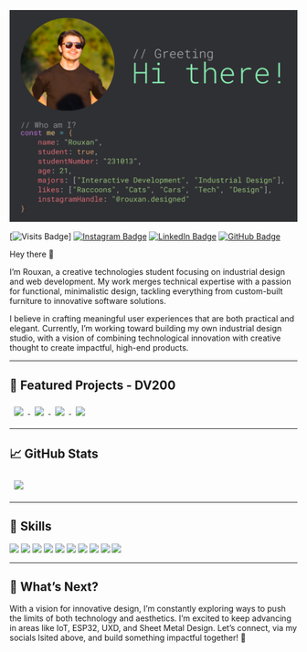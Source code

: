 [![Rouxan's GitHub Banner](./assets/meeee.jpg)](https://www.instagram.com/rouxan.designed/)

[![Visits Badge](https://badges.pufler.dev/visits/RP231013/RP231013)]
[![Instagram Badge](https://img.shields.io/badge/Instagram-Profile-informational?style=flat&logo=instagram&logoColor=white&color=E4405F)](https://www.instagram.com/rouxan.designed)
[![LinkedIn Badge](https://img.shields.io/badge/LinkedIn-Profile-informational?style=flat&logo=linkedin&logoColor=white&color=0A66C2)](https://www.linkedin.com/in/rouxan-a538a9214/)
[![GitHub Badge](https://img.shields.io/badge/GitHub-Profile-informational?style=flat&logo=github&logoColor=white&color=181717)](https://github.com/RP231013)

Hey there 👋

I’m Rouxan, a creative technologies student focusing on industrial design and web development. My work merges technical expertise with a passion for functional, minimalistic design, tackling everything from custom-built furniture to innovative software solutions.

I believe in crafting meaningful user experiences that are both practical and elegant. Currently, I’m working toward building my own industrial design studio, with a vision of combining technological innovation with creative thought to create impactful, high-end products.

---

## 📁 Featured Projects - DV200

<a href="https://github.com/RP231013/caro">
  <img align="center" style="margin:0.5rem" src="https://github-readme-stats.vercel.app/api/pin/?username=RP231013&repo=caro&title_color=ffffff&text_color=c9cacc&icon_color=4AB197&bg_color=1A2B34" />
</a>

<a href="https://github.com/RP231013/brainwave">
  <img align="center" style="margin:0.5rem" src="https://github-readme-stats.vercel.app/api/pin/?username=RP231013&repo=brainwave&title_color=ffffff&text_color=c9cacc&icon_color=4AB197&bg_color=1A2B34" />
</a>

<a href="https://github.com/RP231013/PawPrints_DV2_T2_GroupProject">
  <img align="center" style="margin:0.5rem" src="https://github-readme-stats.vercel.app/api/pin/?username=RP231013&repo=PawPrints_DV2_T2_GroupProject&title_color=ffffff&text_color=c9cacc&icon_color=4AB197&bg_color=1A2B34" />
</a>

<a href="https://github.com/RP231013/DV200_S1T1Project">
  <img align="center" style="margin:0.5rem" src="https://github-readme-stats.vercel.app/api/pin/?username=RP231013&repo=DV200_S1T1Project&title_color=ffffff&text_color=c9cacc&icon_color=4AB197&bg_color=1A2B34" />
</a>

---

## &#x1f4c8; GitHub Stats

<a href="https://github.com/RP231013">
  <img align="center" style="margin:0.5rem" src="https://github-readme-stats.vercel.app/api/top-langs/?username=RP231013&title_color=ffffff&text_color=c9cacc&icon_color=4AB197&bg_color=1A2B34" />
</a>

---

## 💼 Skills

![](https://img.shields.io/badge/Code-React-informational?style=flat&logo=react&logoColor=white&color=4AB197)
![](https://img.shields.io/badge/Code-Node.js-informational?style=flat&logo=node.js&logoColor=white&color=4AB197)
![](https://img.shields.io/badge/Code-PHP-informational?style=flat&logo=php&logoColor=white&color=4AB197)
![](https://img.shields.io/badge/Code-Arduino-informational?style=flat&logo=arduino&logoColor=white&color=4AB197)
![](https://img.shields.io/badge/Code-MySQL-informational?style=flat&logo=MySQL&logoColor=white&color=4AB197)
![](https://img.shields.io/badge/Tools-MongoDB-informational?style=flat&logo=MongoDB&logoColor=white&color=4AB197)
![](https://img.shields.io/badge/Design-CAD-informational?style=flat&logo=autodesk&logoColor=white&color=4AB197)
![](https://img.shields.io/badge/Tools-Heroku-informational?style=flat&logo=heroku&logoColor=white&color=4AB197)
![](https://img.shields.io/badge/Tools-Leaflet-informational?style=flat&logo=leaflet&logoColor=white&color=4AB197)
![](https://img.shields.io/badge/Tools-Charts.js-informational?style=flat&logo=chart.js&logoColor=white&color=4AB197)

---

## 🌱 What’s Next?

With a vision for innovative design, I’m constantly exploring ways to push the limits of both technology and aesthetics. I’m excited to keep advancing in areas like IoT, ESP32, UXD, and Sheet Metal Design. Let’s connect, via my socials lsited above, and build something impactful together! 🚀
